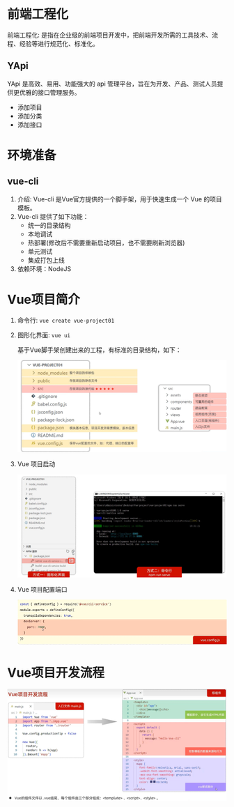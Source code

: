 # 前端工程化

前端工程化: 是指在企业级的前端项目开发中，把前端开发所需的工具技术、流程、经验等进行规范化、标准化。

## YApi

YApi 是高效、易用、功能强大的 api  管理平台，旨在为开发、产品、测试人员提供更优雅的接口管理服务。

- 添加项目
- 添加分类
- 添加接口

# 环境准备

## vue-cli

1. 介绍: Vue-cli 是Vue官方提供的一个脚手架，用于快速生成一个 Vue 的项目模板。
2. Vue-cli 提供了如下功能：
   - 统一的目录结构
   - 本地调试
   - 热部署(修改后不需要重新启动项目，也不需要刷新浏览器)
   - 单元测试
   - 集成打包上线
3. 依赖环境：NodeJS

# Vue项目简介

1. 命令行: `vue create vue-project01`

2. 图形化界面: `vue ui`

   基于Vue脚手架创建出来的工程，有标准的目录结构，如下：

   ![](../img/vue目录结构.png)

3. Vue 项目启动

   ![](../img/vue项目启动.png)

4. Vue 项目配置端口

   ![](../img/配置端口.png)

# Vue项目开发流程

 ![](../img/开发流程.png)

